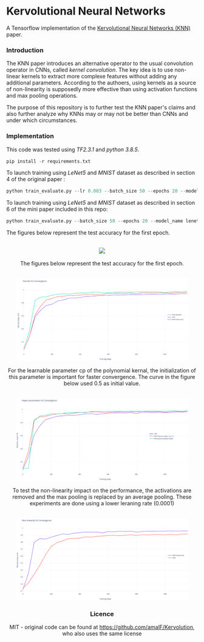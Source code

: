 # Kervolutional Neural Networks
A Tensorflow implementation of the [Kervolutional Neural Networks (KNN)](https://arxiv.org/pdf/1904.03955.pdf) paper.

### Introduction

The KNN paper introduces an alternative operator to the usual convolution operator in CNNs, called *kernel convolution*.
The key idea is to use non-linear kernels to extract more complexe features without adding any additional parameters. According to the authoers, using kernels as a source of non-linearity is supposedly more effective than using activation functions and max pooling operations.

The purpose of this repository is to further test the KNN paper's claims and also further analyze why KNNs may or may not be better than CNNs and under which circumstances.

### Implementation

This code was tested using *TF2.3.1* and *python 3.8.5*.

```python
pip install -r requirements.txt
```

To launch training using *LeNet5* and *MNIST* dataset as described in section 4 of the original paper :
```python
python train_evaluate.py --lr 0.003 --batch_size 50 --epochs 20 --model_name lenetknn --kernel polynomial --trainable_kernel true
```

To launch training using *LeNet5* and *MNIST* dataset as described in section 6 of the mini paper included in this repo:
```python
python train_evaluate.py --batch_size 50 --epochs 20 --model_name lenetknn --kernel polynomial --trainable_kernel true --lr_search true
```

The figures below represent the test accuracy for the first epoch.  
<br />
<div align="center">
<img width="90%" src ="./KNN_Mini_Paper.png" /> 
<br />

The figures below represent the test accuracy for the first epoch.  
<br />
<div align="center">
<img width="90%" src ="./images/KernelsVsConvergence.png" /> 
<br />

For the learnable parameter cp of the polynomial kernal, the initialization of this parameter is important for faster convergence. The curve in the figure below used 0.5 as initial value.

<br />
<div align="center">
<img width="90%" src ="./images/HyperparametersVsConvergence.png" />
<br />

To test the non-linearity impact on the performance, the activations are removed and the max pooling is replaced by an average pooling. These experiments are done using a lower leraning rate (0.0001)

<br />
<div align="center">
<img width="90%" src ="./images/NonlinearityVsConvergence.png" />
<br />

### Licence
MIT - original code can be found at https://github.com/amalF/Kervolution, who also uses the same license
